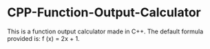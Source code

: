 # CPP-Function-Output-Calculator
This is a function output calculator made in C++. The default formula provided is: f (x) = 2x + 1.
